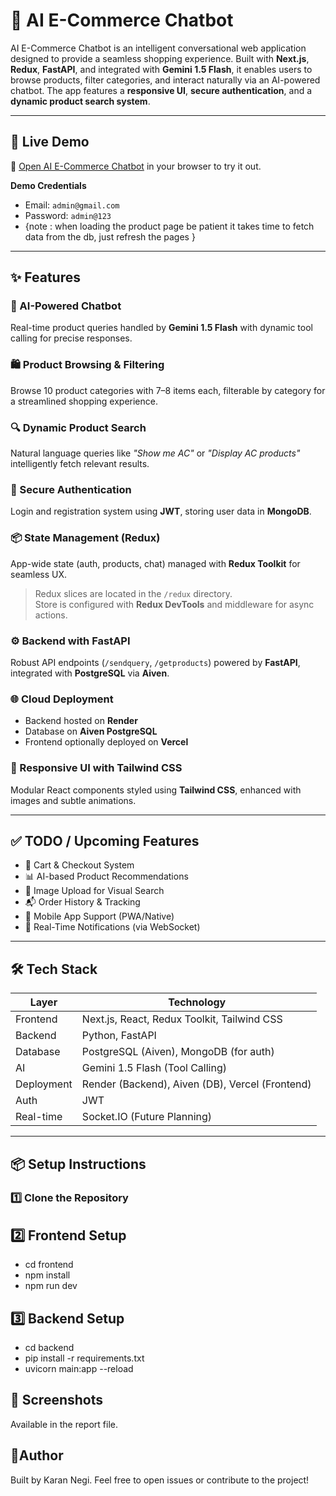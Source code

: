 # 🛒 AI E-Commerce Chatbot

AI E-Commerce Chatbot is an intelligent conversational web application designed to provide a seamless shopping experience. Built with **Next.js**, **Redux**, **FastAPI**, and integrated with **Gemini 1.5 Flash**, it enables users to browse products, filter categories, and interact naturally via an AI-powered chatbot. The app features a **responsive UI**, **secure authentication**, and a **dynamic product search system**.

---

## 🚀 Live Demo

🔗 [Open AI E-Commerce Chatbot](https://ai-ecom-shopbot.vercel.app/) in your browser to try it out.

**Demo Credentials**  
- Email: `admin@gmail.com`  
- Password: `admin@123`
- {note : when loading the product page be patient it takes time to fetch data from the db, just refresh the pages }

---

## ✨ Features

### 💬 AI-Powered Chatbot
Real-time product queries handled by **Gemini 1.5 Flash** with dynamic tool calling for precise responses.

### 🛍️ Product Browsing & Filtering
Browse 10 product categories with 7–8 items each, filterable by category for a streamlined shopping experience.

### 🔍 Dynamic Product Search
Natural language queries like _"Show me AC"_ or _"Display AC products"_ intelligently fetch relevant results.

### 🔐 Secure Authentication
Login and registration system using **JWT**, storing user data in **MongoDB**.

### 📦 State Management (Redux)
App-wide state (auth, products, chat) managed with **Redux Toolkit** for seamless UX.

> Redux slices are located in the `/redux` directory.  
> Store is configured with **Redux DevTools** and middleware for async actions.

### ⚙️ Backend with FastAPI
Robust API endpoints (`/sendquery`, `/getproducts`) powered by **FastAPI**, integrated with **PostgreSQL** via **Aiven**.

### 🌐 Cloud Deployment
- Backend hosted on **Render**
- Database on **Aiven PostgreSQL**
- Frontend optionally deployed on **Vercel**

### 🎨 Responsive UI with Tailwind CSS
Modular React components styled using **Tailwind CSS**, enhanced with images and subtle animations.

---

## ✅ TODO / Upcoming Features

- 🛒 Cart & Checkout System  
- 📊 AI-based Product Recommendations  
- 📸 Image Upload for Visual Search  
- 📬 Order History & Tracking  
- 📱 Mobile App Support (PWA/Native)  
- 🔔 Real-Time Notifications (via WebSocket)

---

## 🛠️ Tech Stack

| Layer      | Technology                                |
|------------|--------------------------------------------|
| Frontend   | Next.js, React, Redux Toolkit, Tailwind CSS |
| Backend    | Python, FastAPI                            |
| Database   | PostgreSQL (Aiven), MongoDB (for auth)     |
| AI         | Gemini 1.5 Flash (Tool Calling)            |
| Deployment | Render (Backend), Aiven (DB), Vercel (Frontend) |
| Auth       | JWT                                        |
| Real-time  | Socket.IO (Future Planning)                |

---

## 📦 Setup Instructions

### 1️⃣ Clone the Repository


## 2️⃣ Frontend Setup

- cd frontend
- npm install
- npm run dev
  
## 3️⃣ Backend Setup

- cd backend
- pip install -r requirements.txt
- uvicorn main:app --reload

## 📸 Screenshots
Available in the report file.



## 👤Author
Built by Karan Negi.
Feel free to open issues or contribute to the project!


